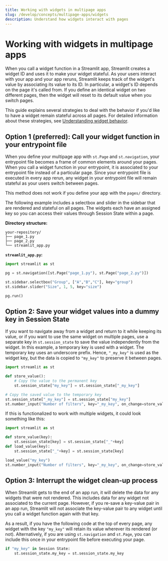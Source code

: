 ```yaml
---
title: Working with widgets in multipage apps
slug: /develop/concepts/multipage-apps/widgets
description: Understand how widgets interact with pages
---
```


# Working with widgets in multipage apps

When you call a widget function in a Streamlit app, Streamlit creates a widget ID and uses it to make your widget stateful. As your users interact with your app and your app reruns, Streamlit keeps track of the widget's value by associating its value to its ID. In particular, a widget's ID depends on the page it's called from. If you define an identical widget on two different pages, then the widget will reset to its default value when you switch pages.

This guide explains several strategies to deal with the behavior if you'd like to have a widget remain stateful across all pages. For detailed information about these strategies, see [Understanding widget behavior](/develop/concepts/architecture/widget-behavior).

## Option 1 (preferred): Call your widget function in your entrypoint file

When you define your multipage app with `st.Page` and `st.navigation`, your entrypoint file becomes a frame of common elements around your pages. When you call a widget function in your entrypoint, it is associated to your entrypoint file instead of a particular page. Since your entrypoint file is executed in every app rerun, any widget in your entrypoint file will remain stateful as your users switch between pages.

This method does not work if you define your app with the `pages/` directory.

The following example includes a selectbox and slider in the sidebar that are rendered and stateful on all pages. The widgets each have an assigned key so you can access their values through Session State within a page.

**Directory structure:**

```
your-repository/
├── page_1.py
├── page_2.py
└── streamlit_app.py
```

**`streamlit_app.py`:**

```python
import streamlit as st

pg = st.navigation([st.Page("page_1.py"), st.Page("page_2.py")])

st.sidebar.selectbox("Group", ["A","B","C"], key="group")
st.sidebar.slider("Size", 1, 5, key="size")

pg.run()
```

## Option 2: Save your widget values into a dummy key in Session State

If you want to navigate away from a widget and return to it while keeping its value, or if you want to use the same widget on multiple pages, use a separate key in `st.session_state` to save the value independently from the widget. In this example, a temporary key is used with a widget. The temporary key uses an underscore prefix. Hence, `"_my_key"` is used as the widget key, but the data is copied to `"my_key"` to preserve it between pages.

```python
import streamlit as st

def store_value():
    # Copy the value to the permanent key
    st.session_state["my_key"] = st.session_state["_my_key"]

# Copy the saved value to the temporary key
st.session_state["_my_key"] = st.session_state["my_key"]
st.number_input("Number of filters", key="_my_key", on_change=store_value)
```

If this is functionalized to work with multiple widgets, it could look something like this:

```python
import streamlit as st

def store_value(key):
    st.session_state[key] = st.session_state["_"+key]
def load_value(key):
    st.session_state["_"+key] = st.session_state[key]

load_value("my_key")
st.number_input("Number of filters", key="_my_key", on_change=store_value, args=["my_key"])
```

## Option 3: Interrupt the widget clean-up process

When Streamlit gets to the end of an app run, it will delete the data for any widgets that were not rendered. This includes data for any widget not associated to the current page. However, if you re-save a key-value pair in an app run, Streamlit will not associate the key-value pair to any widget until you call a widget function again with that key.

As a result, if you have the following code at the top of every page, any widget with the key `"my_key"` will retain its value wherever its rendered (or not). Alternatively, if you are using `st.navigation` and `st.Page`, you can include this once in your entrypoint file before executing your page.

```python
if "my_key" in Session State:
    st.session_state.my_key = st.session_state.my_key
```
